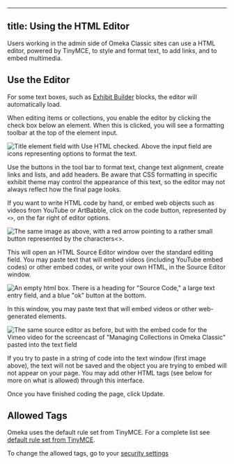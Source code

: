 ---
title: Using the HTML Editor
----
Users working in the admin side of Omeka Classic sites can use a HTML editor, powered by TinyMCE, to style and format text, to add links, and to embed multimedia.

Use the Editor
----------------------------------------------------------------
For some text boxes, such as [Exhibit Builder](/plugins/ExhibitBuilder) blocks, the editor will automatically load.

When editing items or collections, you enable the editor by clicking the check box below an element. When this is clicked, you will see a formatting toolbar at the top of the element input.

![Title element field with Use HTML checked. Above the input field are icons representing options to format the text.](/doc_files/Wysiwyg_item.png)

Use the buttons in the tool bar to format text, change text alignment, create links and lists, and add headers. Be aware that CSS formatting in specific exhibit theme may control the appearance of this text, so the editor may not always reflect how the final page looks.

If you want to write HTML code by hand, or embed web objects such as videos from YouTube or ArtBabble, click on the  code button, represented by `<>`, on the far right of editor options.

![The same image as above, with a red arrow pointing to a rather small button represented by the characters`<>`.](/doc_files/Wysiwyg_HTMLbutton.png)

This will open an HTML Source Editor window over the standard editing field. You may paste text that will embed videos (including YouTube embed codes) or other embed codes, or write your own HTML, in the Source Editor window. 

![An empty html box. There is a heading for "Source Code," a large text entry field, and a blue "ok" button at the bottom.](/doc_files/htmleditor.png)

In this window, you may paste text that will embed videos or other web-generated elements. 

![The same source editor as before, but with the embed code for the Vimeo video for the screencast of "Managing Collections in Omeka Classic" pasted into the text field](/doc_files/htmlembed.png)

If you try to paste in a string of code into the text window (first image above), the text will not be saved and the object you are trying to embed will not appear on your page. You may add other HTML tags (see below for more on what is allowed) through this interface.

Once you have finished coding the page, click Update.

Allowed Tags
----------------------------------------------------------------
Omeka uses the default rule set from TinyMCE. For a complete list see [default rule set from TinyMCE](http://tinymce.moxiecode.com/wiki.php/Configuration:valid_elements).

To change the allowed tags, go to your [security settings](../Admin/Settings/Security_Settings.md)
